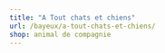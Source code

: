 ```yaml
---
title: "A Tout chats et chiens"
url: /bayeux/a-tout-chats-et-chiens/
shop: animal de compagnie
---
```

